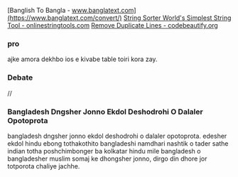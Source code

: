 [Banglish To Bangla - www.banglatext.com](https://www.banglatext.com/convert/)
[String Sorter World's Simplest String Tool - onlinestringtools.com](https://onlinestringtools.com/sort-strings)
[Remove Duplicate Lines - codebeautify.org](https://codebeautify.org/remove-duplicate-lines)

### pro

ajke amora dekhbo ios e kivabe table toiri kora zay.

### Debate

//

### Bangladesh Dngsher Jonno Ekdol Deshodrohi O Dalaler Opotoprota

bangladesh dngsher jonno ekdol deshodrohi o dalaler opotoprota. edesher ekdol hindu ebong tothakothito bangladeshi namdhari nashtik o tader sathe indian totha poshchimbonger ba kolkatar hindu mile bangladesh o bangladesher muslim somaj ke dhongsher jonno, dirgo din dhore jor totporota chaliye jachhe.
